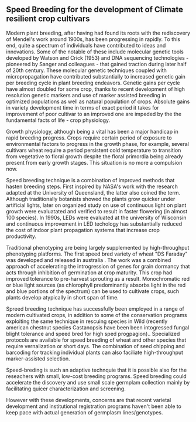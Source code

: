 ## Speed Breeding for the development of Climate resilient crop cultivars


Modern plant breeding, after having had found its roots with the rediscovery of Mendel's work around 1900s, has been progressing in rapidly. To this end, quite a spectrum of individuals have contributed to ideas and innovations. Some of the notable of these include molecular genetic tools developed by Watson and Crick (1953) and DNA sequencing technologies - pioneered by Sanger and colleagues -  that gained traction during later half of 20th century. These molecular genetic techniques coupled with micropropagation have contributed substantially to increased genetic gain per breeding cycle in plant breeding endeavors. Genetic gains per cycle have almost doubled for some crop, thanks to recent development of high resolution genetic markers and use of marker assisted breeding in optimized populations as well as natural population of crops. Absolute gains in variety development time in terms of exact period it takes for improvement of poor cultivar to an improved one are impeded by the the fundamental facts of life - crop physiology.

Growth physiology, although being a vital has been a major handicap in rapid breeding progress. Crops require certain period of exposure to environmental factors to progress in the growth phase, for example, several cultivars wheat require a period persistent cold temperature to transition from vegetative to floral growth despite the floral primordia being already present from early growth stages. This situation is no more a compulsion now.

Speed breeding technique is a combination of improved methods that hasten breeding steps. First inspired by NASA's work with the research adapted at the University of Queensland, the latter also coined the term. Although traditionally botanists showed the plants grow quicker under artificial lights, later on organized study on use of continuous light on plant growth were evaluatated and verified to result in faster flowering (in almost 100 species). In 1990s, LEDs were evaluated at the university of Wisconsin and continuous improvement in LED techology has substantially reduced the cost of indoor plant propagation systems that increase crop productivity.

Traditional phenotyping are being largely supplemented by high-throughput phenotyping platforms.
The first speed bred variety of wheat "DS Faraday" was developed and released in australia . The work was a combined approach of accelerating the introgression of genes for grain dormancy that acts through inhibition of germination at crop maturity. This crop had improved tolerance to pre-harvest sprouting as a result. Monochromatic red or blue light sources (as chlorophyll predominantly absorbs light in the red and blue portions of the spectrum) can be used to cultivate crops, such plants develop atypically in short span of time.

Spreed breeding technique has successfully been employed in a range of modern cultivated crops, in addition to some of the conservation programs exploiting the same technique in rescuing species in Wild (recently american chestnut species Castanopsis have been been intogressed fungal blight tolerance and speed bred for high sped progpagion)..  Specialized protocols are available for speed breeding of wheat and other species that  require vernalization or short days. The combination of seed chipping and barcoding for tracking individual plants can also faciliate high-throughput marker-assisted selection.

Speed-breding is such an adaptive technquie that it is possible also for the reseachers with small, low-cost breeding programs. Speed breeding could accelerate the discovery and use small scale germplam collection mainly by facilitating quicer characterization and screening.

However with these developments, concerns are that recent varietal development and institutional registration programs haven't been able to keep pace with actual generation of germplasm lines/genotypes.
